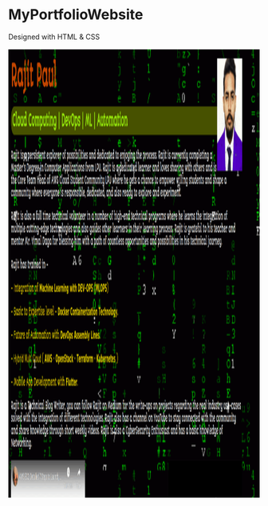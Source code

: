 # MyPortfolioWebsite
Designed with HTML &amp; CSS
<br>
<br>
<img src="https://raw.githubusercontent.com/RajitPaul11/MyPortfolioWebsite/main/images/MyPortfolio.gif" width=1300 height=900>
